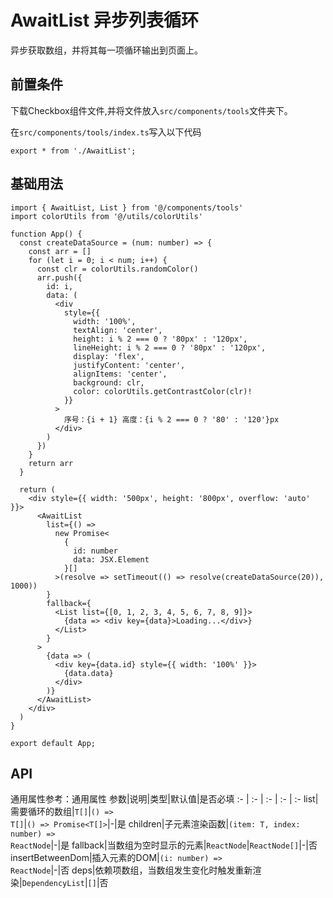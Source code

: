 # AwaitList 异步列表循环
异步获取数组，并将其每一项循环输出到页面上。

## 前置条件
下载Checkbox组件文件,并将文件放入`src/components/tools`文件夹下。

在`src/components/tools/index.ts`写入以下代码
```tsx
export * from './AwaitList';
```

## 基础用法
```tsx
import { AwaitList, List } from '@/components/tools'
import colorUtils from '@/utils/colorUtils'

function App() {
  const createDataSource = (num: number) => {
    const arr = []
    for (let i = 0; i < num; i++) {
      const clr = colorUtils.randomColor()
      arr.push({
        id: i,
        data: (
          <div
            style={{
              width: '100%',
              textAlign: 'center',
              height: i % 2 === 0 ? '80px' : '120px',
              lineHeight: i % 2 === 0 ? '80px' : '120px',
              display: 'flex',
              justifyContent: 'center',
              alignItems: 'center',
              background: clr,
              color: colorUtils.getContrastColor(clr)!
            }}
          >
            序号：{i + 1} 高度：{i % 2 === 0 ? '80' : '120'}px
          </div>
        )
      })
    }
    return arr
  }

  return (
    <div style={{ width: '500px', height: '800px', overflow: 'auto' }}>
      <AwaitList
        list={() =>
          new Promise<
            {
              id: number
              data: JSX.Element
            }[]
          >(resolve => setTimeout(() => resolve(createDataSource(20)), 1000))
        }
        fallback={
          <List list={[0, 1, 2, 3, 4, 5, 6, 7, 8, 9]}>
            {data => <div key={data}>Loading...</div>}
          </List>
        }
      >
        {data => (
          <div key={data.id} style={{ width: '100%' }}>
            {data.data}
          </div>
        )}
      </AwaitList>
    </div>
  )
}

export default App;
```

## API
通用属性参考：通用属性
参数|说明|类型|默认值|是否必填
:- | :- | :- | :- | :-
list|需要循环的数组|<code>T[]</code>\|<code>() => T[]</code>\|<code>() => Promise\<T[]></code>|-|是
children|子元素渲染函数|<code>(item: T, index: number) => ReactNode</code>|-|是
fallback|当数组为空时显示的元素|<code>ReactNode</code>\|<code>ReactNode[]</code>|-|否
insertBetweenDom|插入元素的DOM|<code>(i: number) => ReactNode</code>|-|否
deps|依赖项数组，当数组发生变化时触发重新渲染|<code>DependencyList</code>|<code>[]</code>|否

